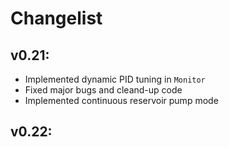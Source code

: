 # Changelist

## v0.21:
- Implemented dynamic PID tuning in `Monitor`
- Fixed major bugs and cleand-up code
- Implemented continuous reservoir pump mode

## v0.22: